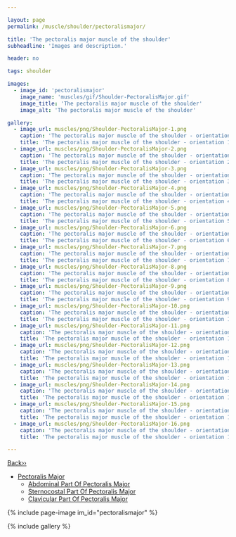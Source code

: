 ```yaml
---

layout: page
permalink: /muscle/shoulder/pectoralismajor/

title: 'The pectoralis major muscle of the shoulder'
subheadline: 'Images and description.'

header: no

tags: shoulder

images:
  - image_id: 'pectoralismajor'
    image_name: 'muscles/gif/Shoulder-PectoralisMajor.gif'
    image_title: 'The pectoralis major muscle of the shoulder'
    image_alt: 'The pectoralis major muscle of the shoulder' 

gallery:
  - image_url: muscles/png/Shoulder-PectoralisMajor-1.png
    caption: 'The pectoralis major muscle of the shoulder - orientation 1'
    title: 'The pectoralis major muscle of the shoulder - orientation 1'
  - image_url: muscles/png/Shoulder-PectoralisMajor-2.png
    caption: 'The pectoralis major muscle of the shoulder - orientation 2'
    title: 'The pectoralis major muscle of the shoulder - orientation 2'
  - image_url: muscles/png/Shoulder-PectoralisMajor-3.png
    caption: 'The pectoralis major muscle of the shoulder - orientation 3'
    title: 'The pectoralis major muscle of the shoulder - orientation 3'
  - image_url: muscles/png/Shoulder-PectoralisMajor-4.png
    caption: 'The pectoralis major muscle of the shoulder - orientation 4'
    title: 'The pectoralis major muscle of the shoulder - orientation 4'
  - image_url: muscles/png/Shoulder-PectoralisMajor-5.png
    caption: 'The pectoralis major muscle of the shoulder - orientation 5'
    title: 'The pectoralis major muscle of the shoulder - orientation 5'
  - image_url: muscles/png/Shoulder-PectoralisMajor-6.png
    caption: 'The pectoralis major muscle of the shoulder - orientation 6'
    title: 'The pectoralis major muscle of the shoulder - orientation 6'
  - image_url: muscles/png/Shoulder-PectoralisMajor-7.png
    caption: 'The pectoralis major muscle of the shoulder - orientation 7'
    title: 'The pectoralis major muscle of the shoulder - orientation 7'
  - image_url: muscles/png/Shoulder-PectoralisMajor-8.png
    caption: 'The pectoralis major muscle of the shoulder - orientation 8'
    title: 'The pectoralis major muscle of the shoulder - orientation 8'
  - image_url: muscles/png/Shoulder-PectoralisMajor-9.png
    caption: 'The pectoralis major muscle of the shoulder - orientation 9'
    title: 'The pectoralis major muscle of the shoulder - orientation 9'
  - image_url: muscles/png/Shoulder-PectoralisMajor-10.png
    caption: 'The pectoralis major muscle of the shoulder - orientation 10'
    title: 'The pectoralis major muscle of the shoulder - orientation 10'
  - image_url: muscles/png/Shoulder-PectoralisMajor-11.png
    caption: 'The pectoralis major muscle of the shoulder - orientation 11'
    title: 'The pectoralis major muscle of the shoulder - orientation 11'
  - image_url: muscles/png/Shoulder-PectoralisMajor-12.png
    caption: 'The pectoralis major muscle of the shoulder - orientation 12'
    title: 'The pectoralis major muscle of the shoulder - orientation 12'
  - image_url: muscles/png/Shoulder-PectoralisMajor-13.png
    caption: 'The pectoralis major muscle of the shoulder - orientation 13'
    title: 'The pectoralis major muscle of the shoulder - orientation 13'
  - image_url: muscles/png/Shoulder-PectoralisMajor-14.png
    caption: 'The pectoralis major muscle of the shoulder - orientation 14'
    title: 'The pectoralis major muscle of the shoulder - orientation 14'
  - image_url: muscles/png/Shoulder-PectoralisMajor-15.png
    caption: 'The pectoralis major muscle of the shoulder - orientation 15'
    title: 'The pectoralis major muscle of the shoulder - orientation 15'
  - image_url: muscles/png/Shoulder-PectoralisMajor-16.png
    caption: 'The pectoralis major muscle of the shoulder - orientation 16'
    title: 'The pectoralis major muscle of the shoulder - orientation 16'

---
```


[Back››](/muscle/shoulder/)

- [Pectoralis Major](/muscle/shoulder/pectoralismajor/)
  - [Abdominal Part Of Pectoralis Major](/muscle/shoulder/abdominalpectoralismajor/)
  - [Sternocostal Part Of Pectoralis Major](/muscle/shoulder/sternocostalpectoralismajor/)
  - [Clavicular Part Of Pectoralis Major](/muscle/shoulder/clavicularpectoralismajor/)

{% include page-image im_id="pectoralismajor" %}

{% include gallery %}
